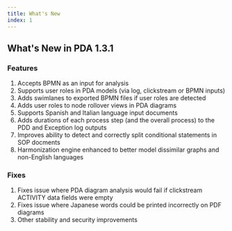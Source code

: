 ```yaml
---
title: What's New
index: 1
---
```


## What's New in PDA 1.3.1

### Features

1. Accepts BPMN as an input for analysis
1. Supports user roles in PDA models (via log, clickstream or BPMN inputs)
1. Adds swimlanes to exported BPMN files if user roles are detected
1. Adds user roles to node rollover views in PDA diagrams
1. Supports Spanish and Italian language input documents
1. Adds durations of each process step (and the overall process) to the PDD and Exception log outputs
1. Improves ability to detect and correctly split conditional statements in SOP docments
1. Harmonization engine enhanced to better model dissimilar graphs and non-English languages


### Fixes

1. Fixes issue where PDA diagram analysis would fail if clickstream ACTIVITY data fields were empty
1. Fixes issue where Japanese words could be printed incorrectly on PDF diagrams
1. Other stability and security improvements
